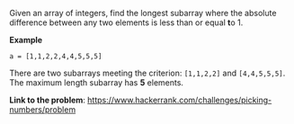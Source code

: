 Given an array of integers, find the longest subarray where the absolute difference between any two elements is less
than or equal **t**o 1.

**Example**

`a = [1,1,2,2,4,4,5,5,5]`

There are two subarrays meeting the criterion: `[1,1,2,2]` and `[4,4,5,5,5]`. The maximum length subarray has **5** elements.

**Link to the problem**: https://www.hackerrank.com/challenges/picking-numbers/problem